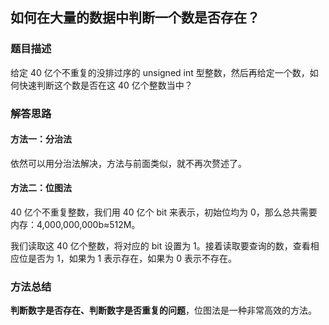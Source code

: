 ## 如何在大量的数据中判断一个数是否存在？

### 题目描述
给定 40 亿个不重复的没排过序的 unsigned int 型整数，然后再给定一个数，如何快速判断这个数是否在这 40 亿个整数当中？

### 解答思路

#### 方法一：分治法
依然可以用分治法解决，方法与前面类似，就不再次赘述了。

#### 方法二：位图法
40 亿个不重复整数，我们用 40 亿个 bit 来表示，初始位均为 0，那么总共需要内存：4,000,000,000b≈512M。

我们读取这 40 亿个整数，将对应的 bit 设置为 1。接着读取要查询的数，查看相应位是否为 1，如果为 1 表示存在，如果为 0 表示不存在。

### 方法总结
**判断数字是否存在、判断数字是否重复的问题**，位图法是一种非常高效的方法。